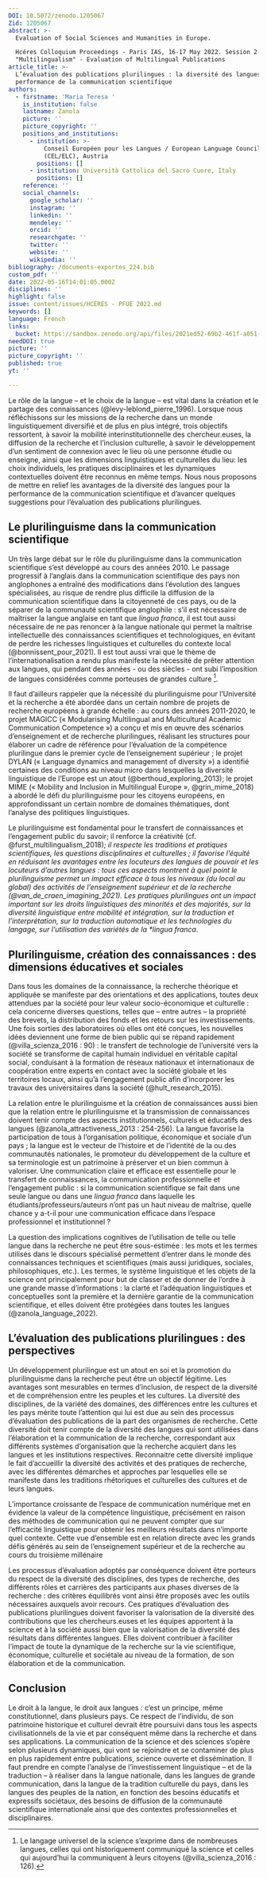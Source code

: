 ```yaml
---
DOI: 10.5072/zenodo.1205067
Zid: 1205067
abstract: >-
  Evaluation of Social Sciences and Humanities in Europe. 

  Hcéres Colloquium Proceedings - Paris IAS, 16-17 May 2022. Session 2
  "Multilingualism" - Evaluation of Multilingual Publications
article_title: >-
  L’évaluation des publications plurilingues : la diversité des langues pour la
  performance de la communication scientifique
authors:
  - firstname: 'Maria Teresa '
    is_institution: false
    lastname: Zanola
    picture: ''
    picture_copyright: ''
    positions_and_institutions:
      - institution: >-
          Conseil Européen pour les Langues / European Language Council
          (CEL/ELC), Austria
        positions: []
      - institution: Università Cattolica del Sacro Cuore, Italy
        positions: []
    reference: ''
    social_channels:
      google_scholar: ''
      instagram: ''
      linkedin: ''
      mendeley: ''
      orcid: ''
      researchgate: ''
      twitter: ''
      website: ''
      wikipedia: ''
bibliography: /documents-exportes_224.bib
custom_pdf: ''
date: 2022-05-16T14:01:05.000Z
disciplines: ''
highlight: false
issue: content/issues/HCERES - PFUE 2022.md
keywords: []
language: French
links:
  bucket: https://sandbox.zenodo.org/api/files/2021ed52-69b2-461f-a051-816f3a307d1d
needDOI: true
picture: ''
picture_copyright: ''
published: true
yt: ''

---
```








Le rôle de la langue – et le choix de la langue – est vital dans la création et le partage des connaissances (@levy-leblond_pierre_1996). Lorsque nous réfléchissons sur les missions de la recherche dans un monde linguistiquement diversifié et de plus en plus intégré, trois objectifs ressortent, à savoir la mobilité interinstitutionnelle des chercheur.euses, la diffusion de la recherche et l’inclusion culturelle, à savoir le développement d’un sentiment de connexion avec le lieu où une personne étudie ou enseigne, ainsi que les dimensions linguistiques et culturelles du lieu: les choix individuels, les pratiques disciplinaires et les dynamiques contextuelles doivent être reconnus en même temps. Nous nous proposons de mettre en relief les avantages de la diversité des langues pour la performance de la communication scientifique et d’avancer quelques suggestions pour l’évaluation des publications plurilingues.

## Le plurilinguisme dans la communication scientifique

Un très large débat sur le rôle du plurilinguisme dans la communication scientifique s’est développé au cours des années 2010. Le passage progressif à l’anglais dans la communication scientifique des pays non anglophones a entraîné des modifications dans l’évolution des langues spécialisées, au risque de rendre plus difficile la diffusion de la communication scientifique dans la citoyenneté de ces pays, ou de la séparer de la communauté scientifique anglophile : s’il est nécessaire de maîtriser la langue anglaise en tant que _lingua franca_, il est tout aussi nécessaire de ne pas renoncer à la langue nationale qui permet la maîtrise intellectuelle des connaissances scientifiques et technologiques, en évitant de perdre les richesses linguistiques et culturelles du contexte local (@bonnissent_pour_2021). Il est tout aussi vrai que le thème de l’internationalisation a rendu plus manifeste la nécessité de prêter attention aux langues, qui pendant des années - ou des siècles - ont subi l’imposition de langues considérées comme porteuses de grandes culture [^1].

Il faut d’ailleurs rappeler que la nécessité du plurilinguisme pour l’Université et la recherche a été abordée dans un certain nombre de projets de recherche européens à grande échelle : au cours des années 2011-2020, le projet MAGICC (« Modularising Multilingual and Multicultural Academic Communication Competence ») a conçu et mis en œuvre des scénarios d’enseignement et de recherche plurilingues, réalisant les structures pour élaborer un cadre de référence pour l’évaluation de la compétence plurilingue dans le premier cycle de l’enseignement supérieur ; le projet DYLAN (« Language dynamics and management of diversity ») a identifié certaines des conditions au niveau micro dans lesquelles la diversité linguistique de l’Europe est un atout (@berthoud_exploring_2013); le projet MIME (« Mobility and Inclusion in Multilingual Europe », @grin_mime_2018) a abordé le défi du plurilinguisme pour les citoyens européens, en approfondissant un certain nombre de domaines thématiques, dont l’analyse des politiques linguistiques.

Le plurilinguisme est fondamental pour le transfert de connaissances et l’engagement public du savoir; il renforce la créativité (cf. @furst_multilingualism_2018)_; il respecte les traditions et pratiques scientifiques, les questions disciplinaires et culturelles ; il favorise l’équité en réduisant les avantages entre les locuteurs des langues de pouvoir et les locuteurs d’autres langues : tous ces aspects montrent à quel point le plurilinguisme permet un impact efficace à tous les niveaux (du local au global) des activités de l’enseignement supérieur et de la recherche (@van_de_craen_imagining_2021). Les pratiques plurilingues ont un impact important sur les droits linguistiques des minorités et des majorités, sur la diversité linguistique entre mobilité et intégration, sur la traduction et l’interprétation, sur la traduction automatique et les technologies du langage, sur l’utilisation des variétés de la *lingua franca_.

## Plurilinguisme, création des connaissances : des dimensions éducatives et sociales

Dans tous les domaines de la connaissance, la recherche théorique et appliquée se manifeste par des orientations et des applications, toutes deux attendues par la société pour leur valeur socio-économique et culturelle : cela concerne diverses questions, telles que – entre autres – la propriété des brevets, la distribution des fonds et les retours sur les investissements. Une fois sorties des laboratoires où elles ont été conçues, les nouvelles idées deviennent une forme de bien public qui se répand rapidement (@villa_scienza_2016 : 90) : le transfert de technologie de l’université vers la société se transforme de capital humain individuel en véritable capital social, conduisant à la formation de réseaux nationaux et internationaux de coopération entre experts en contact avec la société globale et les territoires locaux, ainsi qu’à l’engagement public afin d’incorporer les travaux des universitaires dans la société (@hult_research_2015).

La relation entre le plurilinguisme et la création de connaissances aussi bien que la relation entre le plurilinguisme et la transmission de connaissances doivent tenir compte des aspects institutionnels, culturels et éducatifs des langues (@zanola_attractiveness_2013 : 254-256). La langue favorise la participation de tous à l’organisation politique, économique et sociale d’un pays ; la langue est le vecteur de l’histoire et de l’identité de la ou des communautés nationales, le promoteur du développement de la culture et sa terminologie est un patrimoine à préserver et un bien commun à valoriser. Une communication claire et efficace est essentielle pour le transfert de connaissances, la communication professionnelle et l’engagement public : si la communication scientifique se fait dans une seule langue ou dans une _lingua franca_ dans laquelle les étudiants/professeurs/auteurs n’ont pas un haut niveau de maîtrise, quelle chance y a-t-il pour une communication efficace dans l’espace professionnel et institutionnel ?

La question des implications cognitives de l’utilisation de telle ou telle langue dans la recherche ne peut être sous-estimée : les mots et les termes utilisés dans le discours spécialisé permettent d’entrer dans le monde des connaissances techniques et scientifiques (mais aussi juridiques, sociales, philosophiques, etc.). Les termes, le système linguistique et les objets de la science ont principalement pour but de classer et de donner de l’ordre à une grande masse d’informations : la clarté et l’adéquation linguistiques et conceptuelles sont la première et la dernière garantie de la communication scientifique, et elles doivent être protégées dans toutes les langues (@zanola_language_2022).

## L’évaluation des publications plurilingues : des perspectives

Un développement plurilingue est un atout en soi et la promotion du plurilinguisme dans la recherche peut être un objectif légitime. Les avantages sont mesurables en termes d’inclusion, de respect de la diversité et de compréhension entre les peuples et les cultures. La diversité des disciplines, de la variété des domaines, des différences entre les cultures et les pays mérite toute l’attention qui lui est due au sein des processus d’évaluation des publications de la part des organismes de recherche. Cette diversité doit tenir compte de la diversité des langues qui sont utilisées dans l’élaboration et la communication de la recherche, correspondant aux différents systèmes d’organisation que la recherche acquiert dans les langues et les institutions respectives. Reconnaitre cette diversité implique le fait d’accueillir la diversité des activités et des pratiques de recherche, avec les différentes démarches et approches par lesquelles elle se manifeste dans les traditions rhétoriques et culturelles des cultures et de leurs langues.

L’importance croissante de l’espace de communication numérique met en évidence la valeur de la compétence linguistique, précisément en raison des méthodes de communication qui ne peuvent compter que sur l’efficacité linguistique pour obtenir les meilleurs résultats dans n’importe quel contexte. Cette vue d’ensemble est en relation directe avec les grands défis générés au sein de l’enseignement supérieur et de la recherche au cours du troisième millénaire

Les processus d’évaluation adoptés par conséquence doivent être porteurs du respect de la diversité des disciplines, des types de recherche, des différents rôles et carrières des participants aux phases diverses de la recherche : des critères équilibrés vont ainsi être proposés avec les outils nécessaires auxquels avoir recours. Ces pratiques d’évaluation des publications plurilingues doivent favoriser la valorisation de la diversité des contributions que les chercheurs.euses et les équipes apportent à la science et à la société aussi bien que la valorisation de la diversité des résultats dans différentes langues. Elles doivent contribuer à faciliter l’impact de toute la dynamique de la recherche sur la vie scientifique, économique, culturelle et sociétale au niveau de la formation, de son élaboration et de la communication.

## Conclusion

Le droit à la langue, le droit aux langues : c’est un principe, même constitutionnel, dans plusieurs pays. Ce respect de l’individu, de son patrimoine historique et culturel devrait être poursuivi dans tous les aspects civilisationnels de la vie et par conséquent même dans la recherche et dans ses applications. La communication de la science et des sciences s’opère selon plusieurs dynamiques, qui vont se rejoindre et se contaminer de plus en plus rapidement entre publications, science ouverte et dissémination. Il faut prendre en compte l’analyse de l’investissement linguistique – et de la traduction – à réaliser dans la langue nationale, dans les langues de grande communication, dans la langue de la tradition culturelle du pays, dans les langues des peuples de la nation, en fonction des besoins éducatifs et expressifs sociétaux, des besoins de diffusion de la communauté scientifique internationale ainsi que des contextes professionnelles et disciplinaires.

[^1]: Le langage universel de la science s’exprime dans de nombreuses langues, celles qui ont historiquement communiqué la science et celles qui aujourd’hui la communiquent à leurs citoyens (@villa_scienza_2016 : 126).